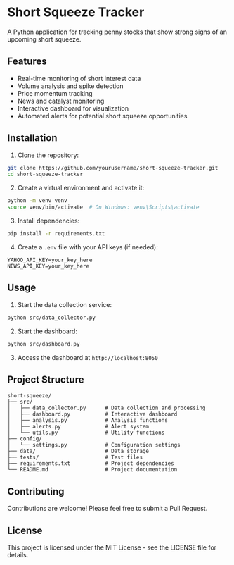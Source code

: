 # Short Squeeze Tracker

A Python application for tracking penny stocks that show strong signs of an upcoming short squeeze.

## Features

- Real-time monitoring of short interest data
- Volume analysis and spike detection
- Price momentum tracking
- News and catalyst monitoring
- Interactive dashboard for visualization
- Automated alerts for potential short squeeze opportunities

## Installation

1. Clone the repository:

```bash
git clone https://github.com/yourusername/short-squeeze-tracker.git
cd short-squeeze-tracker
```

2. Create a virtual environment and activate it:

```bash
python -m venv venv
source venv/bin/activate  # On Windows: venv\Scripts\activate
```

3. Install dependencies:

```bash
pip install -r requirements.txt
```

4. Create a `.env` file with your API keys (if needed):

```
YAHOO_API_KEY=your_key_here
NEWS_API_KEY=your_key_here
```

## Usage

1. Start the data collection service:

```bash
python src/data_collector.py
```

2. Start the dashboard:

```bash
python src/dashboard.py
```

3. Access the dashboard at `http://localhost:8050`

## Project Structure

```
short-squeeze/
├── src/
│   ├── data_collector.py      # Data collection and processing
│   ├── dashboard.py           # Interactive dashboard
│   ├── analysis.py            # Analysis functions
│   ├── alerts.py              # Alert system
│   └── utils.py               # Utility functions
├── config/
│   └── settings.py            # Configuration settings
├── data/                      # Data storage
├── tests/                     # Test files
├── requirements.txt           # Project dependencies
└── README.md                  # Project documentation
```

## Contributing

Contributions are welcome! Please feel free to submit a Pull Request.

## License

This project is licensed under the MIT License - see the LICENSE file for details.
